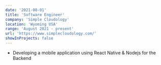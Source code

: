 ```yaml
---
date: '2021-08-01'
title: 'Software Engineer'
company: 'Simple Cloudology'
location: 'Wyoming USA'
range: 'August 2021 - present'
url: 'https://www.simplecloudology.com/'
showInProjects: false
---
```


- Developing a mobile application using React Native & Nodejs for the Backend
